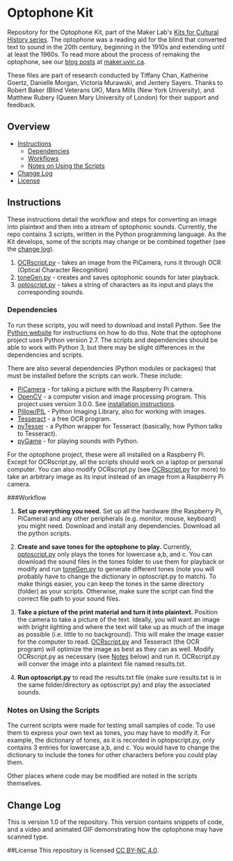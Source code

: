 # Optophone Kit

Repository for the Optophone Kit, part of the Maker Lab's [Kits for Cultural History series](http://maker.uvic.ca/kch/). The optophone was a reading aid for the blind that converted text to sound in the 20th century, beginning in the 1910s and extending until at least the 1960s. To read more about the process of remaking the optophone, see our [blog posts](http://maker.uvic.ca/?s=optophone&search=) at [maker.uvic.ca](http://maker.uvic.ca/).

These files are part of research conducted by Tiffany Chan, Katherine Goertz, Danielle Morgan, Victoria Murawski, and Jentery Sayers. Thanks to Robert Baker (Blind Veterans UK), Mara Mills (New York University), and Matthew Rubery (Queen Mary University of London) for their support and feedback.

## Overview
* [Instructions](#instructions)
  * [Dependencies](#depends)
  * [Workflows](#workflows)
  * [Notes on Using the Scripts](#notes)
* [Change Log](#changeLog)
* [License](#license)

## <a name="instructions"></a>Instructions
These instructions detail the workflow and steps for converting an image into plaintext and then into a stream of optophonic sounds. Currently, the repo contains 3 scripts, written in the Python programming language. As the Kit develops, some of the scripts may change or be combined together (see the [change log](#changelog)).

1. [OCRscript.py](OCRscript.py) - takes an image from the PiCamera, runs it through OCR (Optical Character Recognition)
2. [toneGen.py](toneGen.py) - creates and saves optophonic sounds for later playback.
3. [optoscript.py](optoscript.py) - takes a string of characters as its input and plays the corresponding sounds.

### <a name="depends"></a>Dependencies
To run these scripts, you will need to download and install Python. See the [Python website](https://www.python.org/) for instructions on how to do this. Note that the optophone project uses Python version 2.7. The scripts and dependencies should be able to work with Python 3, but there may be slight differences in the dependencies and scripts.

There are also several dependencies (Python modules or packages) that must be installed before the scripts can work. These include:

* [PiCamera](https://www.raspberrypi.org/documentation/usage/camera/python/README.md) - for taking a picture with the Raspberry Pi camera.
* [OpenCV](http://opencv.org/) - a computer vision and image processing program. This project uses version 3.0.0. See [installation instructions](http://www.pyimagesearch.com/2015/10/26/how-to-install-opencv-3-on-raspbian-jessie/).
* [Pillow/PIL](https://pillow.readthedocs.io/en/3.3.x/index.html) - Python Imaging Library, also for working with images.
* [Tesseract](https://github.com/tesseract-ocr/tesseract/wiki) - a free OCR program.
* [pyTesser](https://code.google.com/archive/p/pytesser/) - a Python wrapper for Tesseract (basically, how Python talks to Tesseract).
* [pyGame](http://pygame.org/docs/) - for playing sounds with Python.

For the optophone project, these were all installed on a Raspberry Pi. Except for OCRscript.py, all the scripts should work on a laptop or personal computer. You can also modify OCRscript.py (see [OCRscript.py](OCRscript.py) for more) to take an arbitrary image as its input instead of an image from a Raspberry Pi camera.

###<a name="workflow"></a>Workflow

1. **Set up everything you need.** Set up all the hardware (the Raspberry Pi, PiCamera) and any other peripherals (e.g. monitor, mouse, keyboard) you might need. Download and install any dependencies. Download all the python scripts.

2. **Create and save tones for the optophone to play.** Currently, [optoscript.py](optoscript.py) only plays the tones for lowercase a,b, and c. You can download the sound files in the tones folder to use them for playback or modify and run [toneGen.py](toneGen.py) to generate different tones (note you will probably have to change the dictionary in optoscript.py to match). To make things easier, you can keep the tones in the same directory (folder) as your scripts. Otherwise, make sure the script can find the correct file path to your sound files.

3. **Take a picture of the print material and turn it into plaintext.** Position the camera to take a picture of the text. Ideally, you will want an image with bright lighting and where the text will take up as much of the image as possible (i.e. little to no background). This will make the image easier for the computer to read. [OCRscript.py](OCRscript.py) and Tesseract (the OCR program) will optimize the image as best as they can as well. Modify OCRscript.py as necessary (see [Notes](#notes) below) and run it. OCRscript.py will conver the image into a plaintext file named results.txt.

4. **Run optoscript.py** to read the results.txt file (make sure results.txt is in the same folder/directory as optoscript.py) and play the associated sounds.

### <a name="notes"></a>Notes on Using the Scripts
The current scripts were made for testing small samples of code. To use them to express your own text as tones, you may have to modify it. For example, the dictionary of tones, as it is recorded in optopscript.py, only contains 3 entries for lowercase a,b, and c. You would have to change the dictionary to include the tones for other characters before you could play them.

Other places where code may be modified are noted in the scripts themselves.

## <a name="changeLog"></a>Change Log
This is version 1.0 of the repository. This version contains snippets of code, and a video and animated GIF demonstrating how the optophone may have scanned type.

##<a name="license"></a>License
This repository is licensed [CC BY-NC 4.0](https://creativecommons.org/licenses/by-nc/4.0/).
